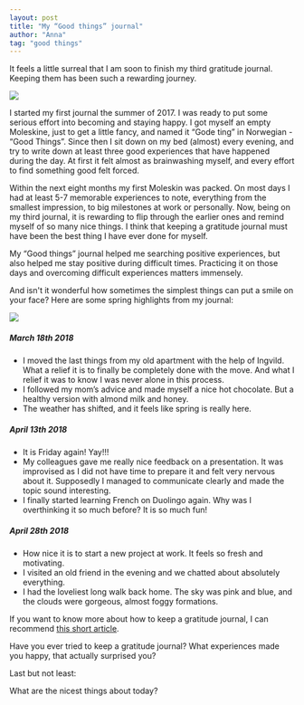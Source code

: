 ```yaml
---
layout: post
title: "My “Good things” journal"
author: "Anna"
tag: "good things"
---
```


It feels a little surreal that I am soon to finish my third gratitude journal. Keeping them has been such a rewarding journey.

<img border="0" src="https://live.staticflickr.com/7872/46657260875_fb73e5989b_c.jpg">

I started my first journal the summer of 2017. I was ready to put some serious effort into becoming and staying happy. I got myself an empty Moleskine, just to get a little fancy, and  named it “Gode ting” in Norwegian - “Good Things”. Since then I  sit down on my bed (almost) every evening, and try to write down at least three good experiences that have happened during the day. At first it felt almost as brainwashing myself, and every effort to find something good felt forced.  

Within the next eight months my first Moleskin was packed. On most days I had at least 5-7 memorable experiences to note, everything from the smallest impression, to big milestones at work or personally. Now, being on my third journal, it is rewarding to flip through the earlier ones and remind myself of so many nice things. I think that keeping a gratitude journal  must have been the best thing I have ever done for myself. 

My “Good things” journal helped me searching positive experiences, but also helped me stay positive during difficult times. Practicing it on those days and overcoming difficult experiences matters immensely. 

And isn't it wonderful how sometimes the simplest things can put a smile on your face? Here are some spring highlights from my journal:

<img border="0" src="https://live.staticflickr.com/7842/46642847765_822a42e647_c.jpg">

##### March 18th 2018

* I moved the last things from my old apartment with the help of Ingvild. What a relief it is to finally be completely done with the move. And what I relief it was to know I was never alone in this process.
* I followed my mom’s advice and made myself a nice hot chocolate. But a healthy version with almond milk and honey. 
* The weather has shifted, and it feels like spring is really here.

##### April 13th 2018
* It is Friday again! Yay!!!
* My colleagues gave me really nice feedback on a presentation. It was improvised as I did not have time to prepare it and felt very nervous about it. Supposedly I managed to communicate clearly and made the topic sound interesting. 
* I finally started learning French on Duolingo again. Why was I overthinking it so much before? It is so much fun!

##### April 28th 2018

* How nice it is to start a new project at work. It feels so fresh and motivating.
* I visited an old friend in the evening and we chatted about absolutely everything.  
* I had the loveliest long walk back home. The sky was pink and blue, and the clouds were gorgeous, almost foggy formations. 

If you want to know more about how to keep a gratitude journal, I can recommend [this short article](https://ggia.berkeley.edu/practice/three-good-things). 

Have you ever tried to keep a gratitude journal? What experiences made you happy, that actually surprised you?

Last but not least:

What are the nicest things about today?

